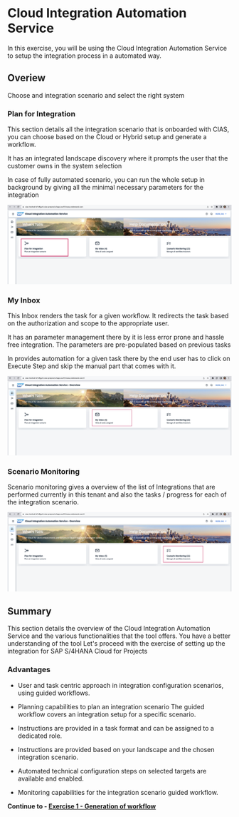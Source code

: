 # Cloud Integration Automation Service

In this exercise, you will be using the Cloud Integration Automation Service to setup the integration process in a automated way.

## Overiew

Choose and integration scenario and select the right system

###	Plan for Integration

This section details all the integration scenario that is onboarded with CIAS, you can choose based on the Cloud or Hybrid setup and generate a workflow. 

It has an integrated landscape discovery where it prompts the user that the customer owns in the system selection

In case of fully automated scenario, you can run the whole setup in background by giving all the minimal necessary parameters for the integration

![plan](/exercises/ex0/images/overview.png)

### My Inbox

This Inbox renders the task for a given workflow. It redirects the task based on the authorization and scope to the appropriate user.

It has an parameter management there by it is less error prone and hassle free integration. The parameters are pre-populated based on previous tasks

In provides automation for a given task there by the end user has to click on Execute Step and skip the manual part that comes with it.


![inbox](/exercises/ex0/images/inbox.jpg)

### Scenario Monitoring


Scenario monitoring gives a overview of the list of Integrations that are performed currently in this tenant and also the tasks / progress for each of the integration scenario. 

![seo](/exercises/ex0/images/seo.png)


## Summary

This section details the overview of the Cloud Integration Automation Service and the various functionalities that the tool offers. 
You have a better understanding of the tool
Let's proceed with the exercise of setting up the integration for SAP S/4HANA Cloud for Projects

### Advantages

* User and task centric approach in integration configuration scenarios, using guided workflows.

* Planning capabilities to plan an integration scenario
The guided workflow covers an integration setup for a specific scenario.

* Instructions are provided in a task format and can be assigned to a dedicated role.

* Instructions are provided based on your landscape and the chosen integration scenario.

* Automated technical configuration steps on selected targets are available and enabled.

* Monitoring capabilities for the integration scenario guided workflow.



**Continue to - [Exercise 1 - Generation of workflow](../ex1/README.md)**

